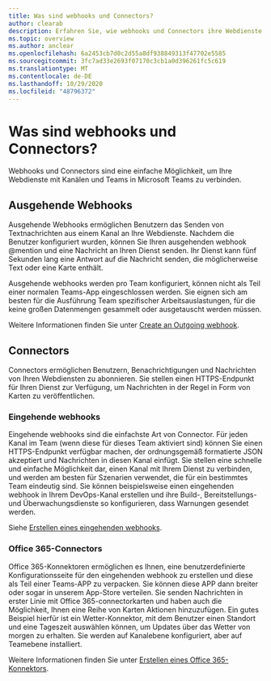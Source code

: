 ```yaml
---
title: Was sind webhooks und Connectors?
author: clearab
description: Erfahren Sie, wie webhooks und Connectors ihre Webdienste mit dem Microsoft Teams-Client verbinden können.
ms.topic: overview
ms.author: anclear
ms.openlocfilehash: 6a2453cb7d0c2d55a8df938849313f47702e5585
ms.sourcegitcommit: 3fc7ad33e2693f07170c3cb1a0d396261fc5c619
ms.translationtype: MT
ms.contentlocale: de-DE
ms.lasthandoff: 10/29/2020
ms.locfileid: "48796372"
---
```

# <a name="what-are-webhooks-and-connectors"></a>Was sind webhooks und Connectors?

Webhooks und Connectors sind eine einfache Möglichkeit, um Ihre Webdienste mit Kanälen und Teams in Microsoft Teams zu verbinden. 

## <a name="outgoing-webhooks"></a>Ausgehende Webhooks

Ausgehende Webhooks ermöglichen Benutzern das Senden von Textnachrichten aus einem Kanal an Ihre Webdienste. Nachdem die Benutzer konfiguriert wurden, können Sie Ihren ausgehenden webhook @mention und eine Nachricht an Ihren Dienst senden. Ihr Dienst kann fünf Sekunden lang eine Antwort auf die Nachricht senden, die möglicherweise Text oder eine Karte enthält.

Ausgehende webhooks werden pro Team konfiguriert, können nicht als Teil einer normalen Teams-App eingeschlossen werden. Sie eignen sich am besten für die Ausführung Team spezifischer Arbeitsauslastungen, für die keine großen Datenmengen gesammelt oder ausgetauscht werden müssen.

Weitere Informationen finden Sie unter [Create an Outgoing webhook](~/webhooks-and-connectors/how-to/add-outgoing-webhook.md).

## <a name="connectors"></a>Connectors

Connectors ermöglichen Benutzern, Benachrichtigungen und Nachrichten von Ihren Webdiensten zu abonnieren. Sie stellen einen HTTPS-Endpunkt für Ihren Dienst zur Verfügung, um Nachrichten in der Regel in Form von Karten zu veröffentlichen.

### <a name="incoming-webhooks"></a>Eingehende webhooks

Eingehende webhooks sind die einfachste Art von Connector. Für jeden Kanal im Team (wenn diese für dieses Team aktiviert sind) können Sie einen HTTPS-Endpunkt verfügbar machen, der ordnungsgemäß formatierte JSON akzeptiert und Nachrichten in diesen Kanal einfügt. Sie stellen eine schnelle und einfache Möglichkeit dar, einen Kanal mit Ihrem Dienst zu verbinden, und werden am besten für Szenarien verwendet, die für ein bestimmtes Team eindeutig sind. Sie können beispielsweise einen eingehenden webhook in Ihrem DevOps-Kanal erstellen und ihre Build-, Bereitstellungs-und Überwachungsdienste so konfigurieren, dass Warnungen gesendet werden.

Siehe [Erstellen eines eingehenden webhooks](~/webhooks-and-connectors/how-to/add-incoming-webhook.md).

### <a name="office-365-connectors"></a>Office 365-Connectors

Office 365-Konnektoren ermöglichen es Ihnen, eine benutzerdefinierte Konfigurationsseite für den eingehenden webhook zu erstellen und diese als Teil einer Teams-APP zu verpacken. Sie können diese APP dann breiter oder sogar in unserem App-Store verteilen. Sie senden Nachrichten in erster Linie mit Office 365-connectorkarten und haben auch die Möglichkeit, Ihnen eine Reihe von Karten Aktionen hinzuzufügen. Ein gutes Beispiel hierfür ist ein Wetter-Konnektor, mit dem Benutzer einen Standort und eine Tageszeit auswählen können, um Updates über das Wetter von morgen zu erhalten. Sie werden auf Kanalebene konfiguriert, aber auf Teamebene installiert.

Weitere Informationen finden Sie unter [Erstellen eines Office 365-Konnektors](~/webhooks-and-connectors/how-to/connectors-creating.md).
